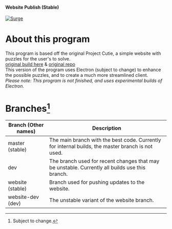 #### Website Publish (Stable)
[![Surge](https://github.com/bakabakabakabakabaka/Project-Cutie-Electron/actions/workflows/surge.yml/badge.svg?branch=website)](https://github.com/bakabakabakabakabaka/Project-Cutie-Electron/actions/workflows/surge.yml)

# About this program
This program is based off the original Project Cutie, a simple website with puzzles for the user's to solve.  
[original build here](http://project-cutie.baka.host/) & [original repo](https://github.com/bakabakabakabakabaka/Project-Cutie)  
This version of the program uses Electron (subject to change) to enhance the possible puzzles, and to create a much more streamlined client.  
*Please note: This program is not finished, and uses experimental builds of Electron.*

# Branches[^1]
| Branch (Other names) | Description |
| --- | --- |
| master (stable) | The main branch with the best code. Currently for internal builds, the master branch is not used. |
| dev | The branch used for recent changes that may be unstable. Currently all builds use this branch. |
| website (stable) | Branch used for pushing updates to the website. |
| website-dev (dev) | The unstable variant of the website branch. |

[^1]: Subject to change.

